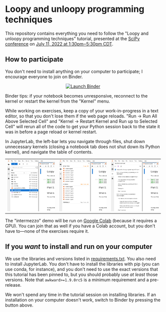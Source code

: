 # Loopy and unloopy programming techniques

This repository contains everything you need to follow the "Loopy and unloopy programming techniques" tutorial, presented at the [SciPy conference](https://www.scipy2022.scipy.org/) on [July 11, 2022 at 1:30pm‒5:30pm CDT](https://www.scipy2022.scipy.org/tutorials-schedule).

## How to participate

You don't need to install anything on your computer to participate; I encourage everyone to join on Binder.

<p align="center">
  <a href="https://mybinder.org/v2/gh/jpivarski-talks/2022-07-11-scipy-loopy-tutorial/v1.0?urlpath=lab/tree/narrative.ipynb">
    <img src="https://mybinder.org/badge_logo.svg" alt="Launch Binder" height="40">
  </a>
</p>

Binder tips: if your notebook becomes unresponsive, reconnect to the kernel or restart the kernel from the "Kernel" menu.

While working on exercises, keep a copy of your work-in-progress in a text editor, so that you don't lose them if the web page reloads. "Run → Run All Above Selected Cell" and "Kernel → Restart Kernel and Run up to Selected Cell" will rerun all of the code to get your Python session back to the state it was in before a page reload or kernel restart.

In JupyterLab, the left-bar lets you navigate through files, shut down unnecessary kernels (closing a notebook tab does not shut down its Python kernel), and navigate the table of contents.

<table width="100%"><tr>
  <td><img src="img/jupyterlab-files.png"></td>
  <td><img src="img/jupyterlab-kernels.png"></td>
  <td><img src="img/jupyterlab-toc.png"></td>
</td></table>

The "intermezzo" demo will be run on [Google Colab](https://research.google.com/colaboratory/) (because it requires a GPU). You can join that as well if you have a Colab account, but you don't have to—none of the exercises require it.

## If you _want_ to install and run on your computer

We use the libraries and versions listed in [requirements.txt](requirements.txt). You also need to install JupyterLab. You don't have to install the libraries with pip (you can use conda, for instance), and you don't need to use the exact versions that this tutorial has been pinned to, but you should probably use _at least_ those versions. Note that `awkward>=1.9.0rc5` is a minimum requirement and a pre-release.

We won't spend any time in the tutorial session on installing libraries. If an installation on your computer doesn't work, switch to Binder by pressing the button above.

